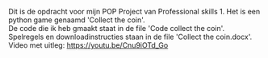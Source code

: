 Dit is de opdracht voor mijn POP Project van Professional skills 1. Het is een python game genaamd 'Collect the coin'.<br/>
De code die ik heb gmaakt staat in de file 'Code collect the coin'.<br/>
Spelregels en downloadinstructies staan in de file 'Collect the coin.docx'.<br/>
Video met uitleg: https://youtu.be/Cnu9iOTd_Go
